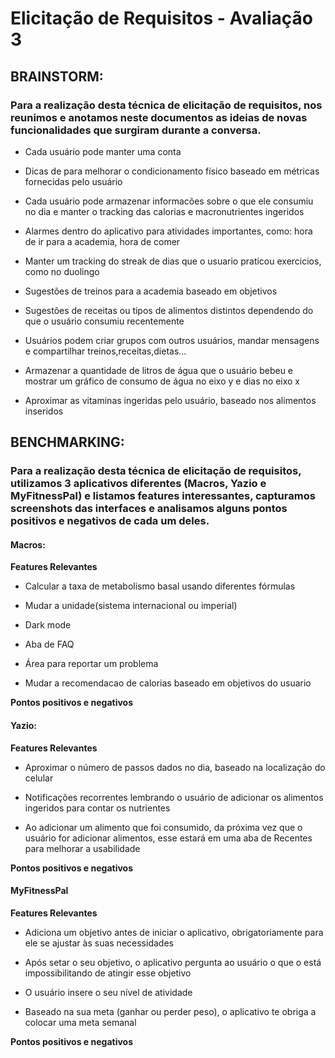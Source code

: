 # Elicitação de Requisitos - Avaliação 3

## BRAINSTORM:

### Para a realização desta técnica de elicitação de requisitos, nos reunimos e anotamos neste documentos as ideias de novas funcionalidades que surgiram durante a conversa. 

- Cada usuário pode manter uma conta

- Dicas de para melhorar o condicionamento físico baseado em métricas fornecidas pelo usuário

- Cada usuário pode armazenar informacões sobre o que ele consumiu no dia e manter o tracking das calorias e macronutrientes ingeridos

- Alarmes dentro do aplicativo para atividades importantes, como: hora de ir para a academia, hora de comer

- Manter um tracking do streak de dias que o usuario praticou exercicios, como no duolingo

- Sugestões de treinos para a academia baseado em objetivos

- Sugestões de receitas ou tipos de alimentos distintos dependendo do que o usuário consumiu recentemente

- Usuários podem criar grupos com outros usuários, mandar mensagens e compartilhar treinos,receitas,dietas...

- Armazenar a quantidade de litros de água que o usuário bebeu e mostrar um gráfico de consumo de água no eixo y e dias no eixo x

- Aproximar as vitaminas ingeridas pelo usuário, baseado nos alimentos inseridos


## BENCHMARKING:

### Para a realização desta técnica de elicitação de requisitos, utilizamos 3 aplicativos diferentes (Macros, Yazio e MyFitnessPal) e listamos features interessantes, capturamos screenshots das interfaces e analisamos alguns pontos positivos e negativos de cada um deles.

#### Macros:

**Features Relevantes**

- Calcular a taxa de metabolismo basal usando diferentes fórmulas

- Mudar a unidade(sistema internacional ou imperial)

- Dark mode

- Aba de FAQ

- Área para reportar um problema

- Mudar a recomendacao de calorias baseado em objetivos do usuario

**Pontos positivos e negativos**

#### Yazio:

**Features Relevantes**

- Aproximar o número de passos dados no dia, baseado na localização do celular

- Notificações recorrentes lembrando o usuário de adicionar os alimentos ingeridos para contar os nutrientes

- Ao adicionar um alimento  que foi consumido, da próxima vez que o usuário for adicionar alimentos, esse estará em uma aba de Recentes para melhorar a usabilidade

**Pontos positivos e negativos**


#### MyFitnessPal

**Features Relevantes**

- Adiciona um objetivo antes de iniciar o aplicativo, obrigatoriamente para ele se ajustar às suas necessidades

- Após setar o seu objetivo, o aplicativo pergunta ao usuário o que o está impossibilitando de atingir esse objetivo

- O usuário insere o seu nível de atividade

- Baseado na sua meta (ganhar ou perder peso), o aplicativo te obriga a colocar uma meta semanal

**Pontos positivos e negativos**
